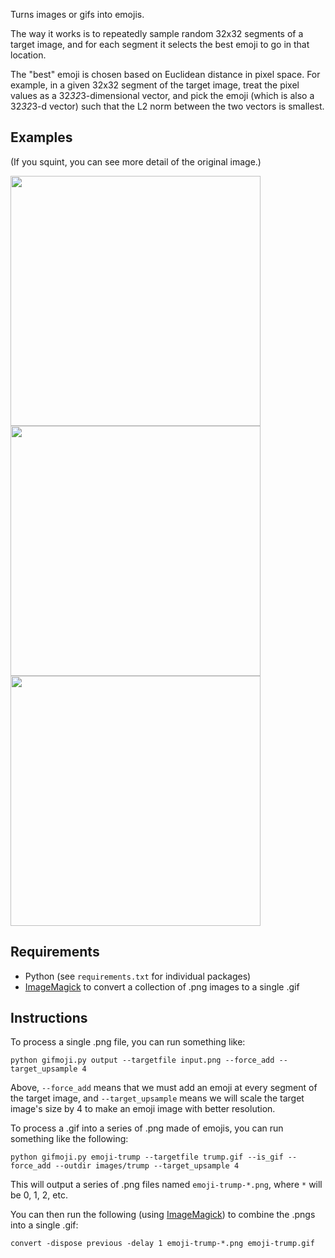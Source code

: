 Turns images or gifs into emojis.

The way it works is to repeatedly sample random 32x32 segments of a target image, and for each segment it selects the best emoji to go in that location.

The "best" emoji is chosen based on Euclidean distance in pixel space. For example, in a given 32x32 segment of the target image, treat the pixel values as a 32*32*3-dimensional vector, and pick the emoji (which is also a 32*32*3-d vector) such that the L2 norm between the two vectors is smallest.

## Examples

(If you squint, you can see more detail of the original image.)

<img src="https://media.giphy.com/media/ZylyPiu6Zhrqy0mhnE/giphy.gif" width="400px"></img><br>
<img src="https://media.giphy.com/media/SGVjSCEAzrgVlslV21/giphy.gif" width="400px"></img><br>
<img src="https://media.giphy.com/media/wHYCPnVLcoRu9hRCbN/giphy.gif" width="400px"></img>

## Requirements

- Python (see `requirements.txt` for individual packages)
- [ImageMagick](https://www.imagemagick.org/script/index.php) to convert a collection of .png images to a single .gif

## Instructions

To process a single .png file, you can run something like:

```
python gifmoji.py output --targetfile input.png --force_add --target_upsample 4
```

Above, `--force_add` means that we must add an emoji at every segment of the target image, and `--target_upsample` means we will scale the target image's size by 4 to make an emoji image with better resolution.

To process a .gif into a series of .png made of emojis, you can run something like the following:
```
python gifmoji.py emoji-trump --targetfile trump.gif --is_gif --force_add --outdir images/trump --target_upsample 4
```

This will output a series of .png files named `emoji-trump-*.png`, where `*` will be 0, 1, 2, etc.

You can then run the following (using [ImageMagick](https://www.imagemagick.org/script/index.php)) to combine the .pngs into a single .gif:
```
convert -dispose previous -delay 1 emoji-trump-*.png emoji-trump.gif
```

